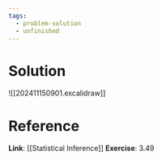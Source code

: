 ```yaml
---
tags:
  - problem-solution
  - unfinished
---
```

# Solution
![[202411150901.excalidraw]]

# Reference
**Link**: [[Statistical Inference]]
**Exercise**: 3.49